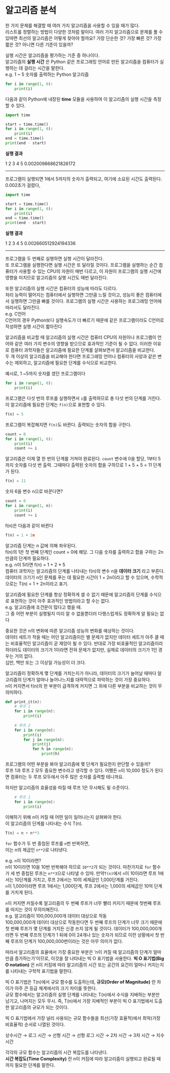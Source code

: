 # 알고리즘 분석

한 가지 문제를 해결할 때 여러 가지 알고리즘을 사용할 수 있을 때가 많다.  
리스트를 정렬하는 방법이 다양한 것처럼 말이다. 여러 가지 알고리즘으로 문제를 풀 수 있따면 최선의 알고리즘은 어떻게 찾아야 할까요? 가장 단순한 것? 가장 빠른 것? 가장 짧은 것? 아니면 다른 기준이 있을까?

실행 시간은 알고리즘을 평가하는 기준 중 하나이다.  
알고리즘의 **실행 시간** 은 Python 같은 프로그래밍 언어로 만든 알고리즘을 컴퓨터가 실행하는 데 걸리는 시간을 말한다.  
e.g.  1 ~ 5 숫자를 출력하는 Python 알고리즘

```python
for i in range(1, 6):
	print(i)
```

다음과 같이 Python에 내장된 **time** 모듈을 사용하여 이 알고리즘의 실행 시간을 측정할 수 있다.

```python
import time

start = time.time()
for i in range(1, 6):
	print(i)
end = time.time()
print(end - start)
```

**실행 결과**

1
2
3
4
5
0.002009868621826172

---

프로그램이 실행되면 1에서 5까지의 숫자가 출력되고, 여기에 소요된 시간도 출력된다. 0.002초가 걸렸다,

```python
import time

start = time.time()
for i in range(1, 6):
	print(i)
end = time.time()
print(end - start)
```

**실행 결과**

1
2
3
4
5
0.002660512924194336

---

프로그램을 두 번째로 실행하면 실행 시간이 달라진다.   
또 프로그램을 실행한다면 실행 시간은 또 달라질 것이다. 프로그램을 실행하는 순간 컴퓨터가 사용할 수 있는 CPU의 자원이 매번 다르고, 이 자원이 프로그램의 실행 시간에 영향을 미치므로 알고리즘의 실행 시간도 매번 달라진다.

또한 알고리즘의 실행 시간은 컴퓨터의 성능에 따라도 다르다.  
처리 능력이 떨어지는 컴퓨터에서 실행하면 그만큼 느릴 것이고, 성능이 좋은 컴퓨터에서 실행하면 그만큼 빠를 것이다. 프로그램의 실행 시간은 사용하는 프로그래밍 언어에 따라서도 달라진다.  
e.g. C언어  
C언어의 경우 Python보다 실행속도가 더 빠르기 때문에 같은 프로그램이라도 C언어로 작성하면 실행 시간이 짧아진다

알고리즘을 비교할 때 알고리즘의 실행 시간은 컴퓨터 CPU의 자원이나 프로그램이 언어와 같은 여러 가지 변수의 영향을 받으므로 효과적인 기준이 될 수 없다. 이러한 이유로 컴퓨터 과학자들은 알고리즘에 필요한 단계를 살펴보면서 알고리즘을 비교한다.  
두 개 이상의 알고리즘을 비교해야 한다면 프로그래밍 언어나 컴퓨터의 사양과 같은 변수는 제외하고, 알고리즘에 필요한 단계를 수식으로 비교한다.

예시로, 1 ~5까지 숫자를 셌던 프로그램이다

```python
for i in range(1, 6):
	print(i)
```

프로그램은 다섯 번의 루프를 실행하면서 `i`를 출력하므로 총 다섯 번의 단계를 거친다.  
이 알고리즘에 필요한 단계는 `f(n)`으로 표현할 수 있다.

```python
f(n) = 5
```

프로그램이 복잡해지면 `f(n)`도 바뀐다. 출력되는 숫자의 합을 구한다.

```python
count = 0
for i in range(1, 6):
	print(i)
	count += i
```

알고리즘은 이제 열 한 번의 단계를 거쳐야 완료된다.  `count` 변수에 0을 할당, 1부터 5까지 숫자를 다섯 번 출력. 그때마다 출력된 숫자의 합을 구하므로 1 + 5 + 5 = 11 단계가 된다.

```python
f(n) = 11
```

숫자 6을 변수 n으로 바꾼다면?

```python
count = 0
for i in range(1, n):
	print(i)
	count += i
```

f(n)은 다음과 같이 바뀐다

```python
f(n) = 1 + 2n
```

알고리즘 단계는 n 값에 의해 좌우된다.  
f(n)의 1은 첫 번째 단계인 count = 0에 해당. 그 다음 숫자를 출력하고 합을 구하는 2n만큼의 단계까 필요하다.   
e.g. n이 5라면 f(n) = 1 + 2 * 5  
컴퓨터 과학자는 알고리즘의 단계를 나타내는 f(n)의 변수 n을 **데이터 크기** 라고 부른다.  
데이터의 크기가 n인 문제를 푸는 데 필요한 시간이 1 + 2n이라고 할 수 있으며, 수학적으로는 T(n) = 1 + 2n이라고 표기.

알고리즘에 필요한 단계를 항상 정확하게 셀 수 없기 때문에 알고리즘의 단계를 수식으로 표현하는 것이 아주 효과적인 방법이라고 할 수는 없다.   
e.g. 알고리즘에 조건문이 많다고 했을 때.  
그 중 어떤 부분이 실행될지 미리 알 수 없을뿐더러 다행스럽게도 정확하게 알 필요는 없다

중요한 것은 n의 변화에 따른 알고리즘 성능의 변화를 예상하는 것이다.  
데이터 세트가 작을 때는 어던 알고리즘이든 별 문제가 없지만 데이터 세트가 아주 클 때는 비효율적인 알고리즘이 곧 재앙이 될 수 있다. 반대로 가장 비효율적인 알고리즘이라 하더라도 데이터의 크기가 1이라면 전혀 문제가 없지만, 실제로 데이터의 크기가 1인 경우는 거의 없다.  
십만, 백만 또는 그 이상일 가능성이 더 크다.

알고리즘이 정확하게 몇 단계를 거치는지가 아니라, 데이터의 크기가 늘어날 때마다 알고리즘의 단계가 얼마나 늘어나느지를 대략적으로 파악하는 것이 가장 중요하다.  
n이 커지면서 f(n)의 한 부분이 급격하게 커지면 그 외에 다른 부분을 비교하는 것이 무의미하다.

```python
def print_it(n):
	# 루프 1
	for i in range(n):
		print(i)
	
	# 루프 2
	for i in range(n):
		print(i)
		for j in range(n):
			print(j)
			for h in range(n):
				print(h)
```

프로그램의 어떤 부분을 봐야 알고리즘에 몇 단계가 필요한지 판단할 수 있을까?  
루프 1과 루프 2 모두 중요한 변수라고 생각할 수 있다. 어쨌든 `n`이 10,000 정도가 된다면 컴퓨터는 두 루프 모두에서 아주 많은 숫자를 출력할 테니까요.

하지만 알고리즘의 효율성을 따질 때 루프 1은 무시해도 될 수준이다.

```python
	# 루프 1
	for i in range(n):
		print(i)
```

이해하기 위해 n이 커질 때 어떤 일이 일어나는지 살펴봐야 한다.  
이 알고리즘의 단계를 나타내는 수식 T(n).

```python
T(n) = n + n**3
```

`for` 함수가 두 번  중첩된 루프를 `n`번 반복하면,  
이는 n의 제곱인 `n**2`로 나타낸다.

e.g. `n`이 10이라면?  
n이 10이라면 10을 10번 반복해야 하므로 `10**2`가 되는 것이다. 마찬가지로 `for` 함수가 세 번 중첩된 루프는 `n**3`으로 나타낼 수 있따. 만약`T(n)`에서 `n`이 10이라면 루프 1에서는 10단계를 거치고, 루프 2에서는 10의 세제곱인 1,000단계를 거친다.  
`n`이 1,000이라면 루프 1에서는 1,000단계, 루프 2에서는 1,000의 세제곱인 10억 단계를 거치게 된다.

`n`이 커지면 커질수록 알고리즘의 두 번째 루프가 너무 빨리 커지기 때문에 첫번째 루프를 따지는 것이 무의미해진다.   
e.g. 알고리즘이 100,000,000개 데이터 대상으로 작동  
100,000,000개 데이터 대상으로 작동한다면 두 번째 루프의 단계가 너무 크기 때문에 첫 번째 루프가 몇 단계를 거치든 신경 쓰지 않게 될 것이다. 데이터가 100,000,000개라면 두 번째 루프의 단계가 1 뒤에 0이 24개나 있는 숫자가 되므로 이런 상황에서 첫 번째 루프의 단계가 100,000,000번이라는 것은 아무 의미가 없다.

따라서 알고리즘의 효율에서 가장 중요한 부분은 ‘n이 커질 때 알고리즘의 단계가 얼마만큼 증가하는가’이므로, 이것을 잘 나타내는 빅 O 표기법을 사용한다. **빅 O 표기법(Big O notation)** 은 n이 커짐에 따라 알고리즘의 시간 또는 공간의 요건이 얼마나 커지는지를 나타내는 구학적 표기법을 말한다.

빅 O 표기법은 T(n)에서 규모 함수를 도출하는데, **규모(Order of Magnitude)** 란 차이가 아주 큰 등급 체계에서의 크기 차이를 뜻한다.  
규모 함수에서는 알고리즘의 실행 단계를 나타내는 T(n)에서 수식을 지배하는 부분만 남기고, 나머지는 모두 무시. 즉, T(n)에서 가장 지배적인 부분이 빅 O 표기법에서 도출한 알고리즘의 규모가 되는 것이다.

빅 O 표기법에서 가장 널리 사용되는 규모 함수들을 최선(가장 효율적)에서 최악(가장 비효율적) 순서로 나열된 것이다.

상수시간 → 로그 시간 → 선형 시간 → 선형 로그 시간 → 2차 시간 → 3차 시간 → 지수 시간

각각의 규모 함수는 알고리즘의 시간 복잡도를 나타낸다.  
**시간 복잡도(Time Complexity)** 란 n이 커짐에 따라 알고리즘이 실행되고 완료될 때까지 필요한 단계를 말한다.